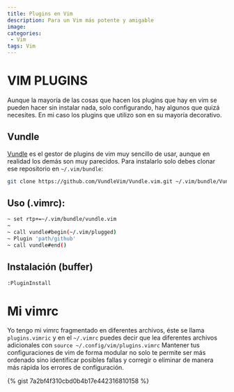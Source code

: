```yaml
---
title: Plugins en Vim
description: Para un Vim más potente y amigable
image: 
categories:
 - Vim
tags: Vim 
---
```


> 

# VIM PLUGINS

Aunque la mayoría de las cosas que hacen los plugins que hay en vim se pueden hacer sin instalar nada, solo configurando, hay algunos que quizá necesites. En mi caso los plugins que utilizo son en su mayoría decorativo.


## Vundle
[Vundle](https://github.com/VundleVim/Vundle.vim.git) es el gestor de plugins de vim muy sencillo de usar, aunque en realidad los demás son muy parecidos.
Para instalarlo solo debes clonar ese repositorio en `~/.vim/bundle`:
```sh
git clone https://github.com/VundleVim/Vundle.vim.git ~/.vim/bundle/Vundle.vim
```

## Uso (.vimrc):
```sh
~ set rtp+=~/.vim/bundle/vundle.vim
~
~ call vundle#begin(~/.vim/plugged)
~ Plugin 'path/github'
~ call vundle#end()
```
## Instalación (buffer)
```sh
:PluginInstall
```

# Mi vimrc
Yo tengo mi vimrc fragmentado en diferentes archivos, éste se llama `plugins.vimric` y en el `~/.vimrc` puedes decir que lea diferentes archivos adicionales con `source ~/.config/vim/plugins.vimrc`
Mantener tus configuraciones de vim de forma modular no solo te permite ser más ordenado sino identificar posibles fallas y corregir o eliminar de manera más rápida los errores de configuración.

{% gist 7a2bf4f310cbd0b4b17e442316810158 %}
